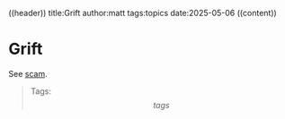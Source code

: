 ((header))
title:Grift
author:matt
tags:topics
date:2025-05-06
((content))
# Grift

See [scam](/topics/scam).

>Tags: $$tags$$